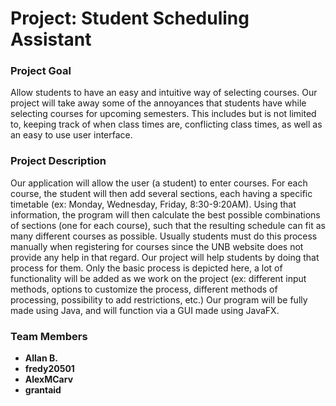 # Project: Student Scheduling Assistant
### Project Goal
Allow students to have an easy and intuitive way of selecting courses. Our project will take away some of the annoyances that students have while selecting courses for upcoming semesters. This includes but is not limited to, keeping track of when class times are, conflicting class times, as well as an easy to use user interface.
### Project Description
Our application will allow the user (a student) to enter courses. For each course, the student will then add several sections, each having a specific timetable (ex: Monday, Wednesday, Friday, 8:30-9:20AM). Using that information, the program will then calculate the best possible combinations of sections (one for each course), such that the resulting schedule can fit as many different courses as possible.
Usually students must do this process manually when registering for courses since the UNB website does not provide any help in that regard. Our project will help students by doing that process for them.
Only the basic process is depicted here, a lot of functionality will be added as we work on the project (ex: different input methods, options to customize the process, different methods of processing, possibility to add restrictions, etc.)
Our program will be fully made using Java, and will function via a GUI made using JavaFX.
### Team Members
- **Allan B.** 
- **fredy20501** 
- **AlexMCarv** 
- **grantaid** 
